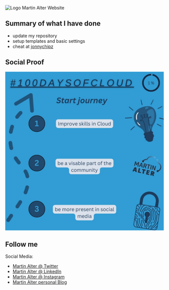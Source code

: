 ![Logo Martin Alter Website](https://martinalterhome.files.wordpress.com/2020/12/cropped-logo-martin-alter-rgb.jpg)

## Summary of what I have done
- update my repository
- setup templates and basic settings
- cheat at [jonnychipz](https://github.com/jonnychipz/)

## Social Proof
<p align="center">
  <img src="100DaysOfCloud - Day 1.jpg">
</p>

## Follow me
Social Media:
- [Martin Alter @ Twitter](https://twitter.com/altermartin)
- [Martin Alter @ LinkedIn](https://www.linkedin.com/in/martin-alter)
- [Martin Alter @ Instagram](https://instagram.com/martinalter.de)
- [Martin Alter personal Blog](https://martinalter.de)
